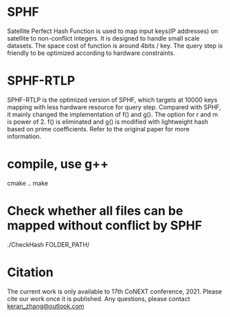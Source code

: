 # SPHF
Satellite Perfect Hash Function is used to map input keys(IP addresses) on satellite to non-conflict integers.
It is designed to handle small scale datasets. The space cost of function is around 4bits / key.
The query step is friendly to be optimized according to hardware constraints.

# SPHF-RTLP
SPHF-RTLP is the optimized version of SPHF, which targets at 10000 keys mapping with less hardware resource for query step.
Compared with SPHF, it mainly changed the implementation of f() and g().
The option for r and m is power of 2. f() is eliminated and g() is modified with lightweight hash based on prime coefficients.
Refer to the original paper for more information.

# compile, use g++
cmake ..
make

# Check whether all files can be mapped without conflict by SPHF
./CheckHash FOLDER_PATH/

# Citation
The current work is only available to 17th CoNEXT conference, 2021.
Please cite our work once it is published.
Any questions, please contact keran_zhang@outlook.com
